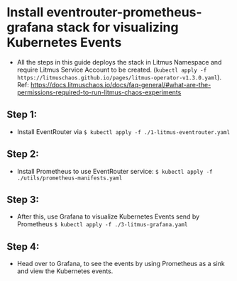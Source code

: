 
# Install eventrouter-prometheus-grafana stack for visualizing Kubernetes Events

- All the steps in this guide deploys the stack in Litmus Namespace and require Litmus Service Account to be created. (`kubectl apply -f https://litmuschaos.github.io/pages/litmus-operator-v1.3.0.yaml`). 
Ref: https://docs.litmuschaos.io/docs/faq-general/#what-are-the-permissions-required-to-run-litmus-chaos-experiments


## Step 1:

- Install EventRouter via 
    `$ kubectl apply -f ./1-litmus-eventrouter.yaml`

## Step 2:

- Install Prometheus to use EventRouter service:
    `$ kubectl apply -f ./utils/prometheus-manifests.yaml`

## Step 3:

- After this, use Grafana to visualize Kubernetes Events send by Prometheus
    `$ kubectl apply -f ./3-litmus-grafana.yaml`

## Step 4:

- Head over to Grafana, to see the events by using Prometheus as a sink and view the Kubernetes events.
